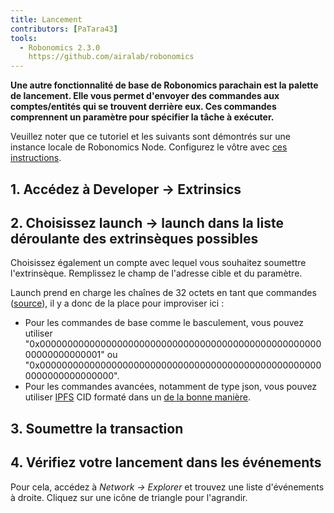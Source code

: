 ```yaml
---
title: Lancement
contributors: [PaTara43]
tools:   
  - Robonomics 2.3.0
    https://github.com/airalab/robonomics
---
```


**Une autre fonctionnalité de base de Robonomics parachain est la palette de lancement. Elle vous permet d'envoyer des commandes aux comptes/entités qui se trouvent derrière eux. Ces commandes comprennent un paramètre pour spécifier la tâche à exécuter.**

<robo-wiki-note type="warning" title="Dev Node">

  Veuillez noter que ce tutoriel et les suivants sont démontrés sur une instance locale de Robonomics Node. Configurez le vôtre avec [ces instructions](/docs/run-dev-node).

</robo-wiki-note>

## 1. Accédez à Developer -> Extrinsics

<robo-wiki-picture src="launch/extrinsics.jpg" />

## 2. Choisissez launch -> launch dans la liste déroulante des extrinsèques possibles

Choisissez également un compte avec lequel vous souhaitez soumettre l'extrinsèque. Remplissez le champ de l'adresse cible et du paramètre.

<robo-wiki-picture src="launch/launch.jpg" />

<robo-wiki-note type="note" title="32 bytes">

  Launch prend en charge les chaînes de 32 octets en tant que commandes ([source](https://polkascan.github.io/py-scale-codec/types.html#scalecodec.types.H256)),
  il y a donc de la place pour improviser ici :
  - Pour les commandes de base comme le basculement, vous pouvez utiliser "0x00000000000000000000000000000000000000000000000000000000000000001" ou
  "0x0000000000000000000000000000000000000000000000000000000000000000000".
  - Pour les commandes avancées, notamment de type json, vous pouvez utiliser [IPFS](https://ipfs.tech/) CID formaté dans un
  [de la bonne manière](https://multi-agent-io.github.io/robonomics-interface/modules.html#robonomicsinterface.utils.ipfs_qm_hash_to_32_bytes).

</robo-wiki-note>

## 3. Soumettre la transaction

<robo-wiki-picture src="launch/submit.jpg" />

## 4. Vérifiez votre lancement dans les événements

Pour cela, accédez à *Network -> Explorer* et trouvez une liste d'événements à droite. Cliquez sur une icône de triangle pour l'agrandir.

<robo-wiki-picture src="launch/event.jpg" />
